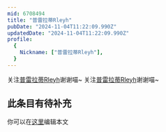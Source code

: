 ```yaml
---
mid: 6708494
title: "普雷拉蒂Rleyh"
pubDate: "2024-11-04T11:22:09.990Z"
updatedDate: "2024-11-04T11:22:09.990Z"
profile:
  {
    Nickname: ["普雷拉蒂Rleyh"],
  }
---
```


关注[普雷拉蒂Rleyh](https://space.bilibili.com/6708494)谢谢喵~ 关注[普雷拉蒂Rleyh](https://space.bilibili.com/6708494)谢谢喵~

## 此条目有待补充
你可以在[这里](https://github.com/Yuhanawa/VTuber.ICU-Content/edit/master/v/普雷拉蒂Rleyh/index.md)编辑本文
